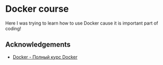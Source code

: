 # Docker course

Here I was trying to learn how to use Docker cause it is important part of coding!

## Acknowledgements

- [Docker - Полный курс Docker](https://www.udemy.com/course/docker-ru/)
